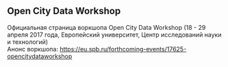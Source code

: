 ## Open City Data Workshop 
Официальная страница воркшопа Open City Data Workshop (18 - 29 апреля 2017 года, Европейский университет, Центр исследований науки и технологий)       
Анонс воркшопа: https://eu.spb.ru/forthcoming-events/17625-opencitydataworkshop        




